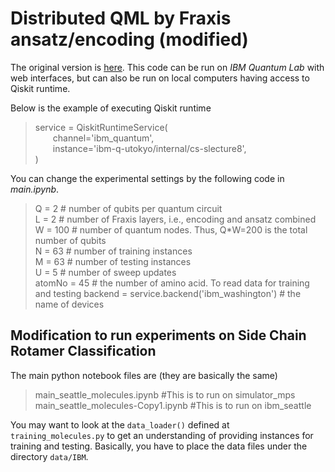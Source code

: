 # Distributed QML by Fraxis ansatz/encoding (modified)

The original version is [here](https://github.com/Izuho/senior-thesis). 
This code can be run on *IBM Quantum Lab* with web interfaces, but can also be run on local computers having access to Qiskit runtime. 

Below is the example of executing Qiskit runtime

> service = QiskitRuntimeService(<br>
&emsp;&emsp;channel='ibm_quantum',<br>
&emsp;&emsp;instance='ibm-q-utokyo/internal/cs-slecture8',<br>
)

You can change the experimental settings by the following code in *main.ipynb*.

> Q = 2 # number of qubits per quantum circuit<br>
L = 2 # number of Fraxis layers, i.e., encoding and ansatz combined<br>
W = 100 # number of quantum nodes. Thus, Q*W=200 is the total number of qubits<br>
N = 63 # number of training instances<br>
M = 63 # number of testing instances<br>
U = 5 # number of sweep updates <br>
atomNo = 45 # the number of amino acid. To read data for training and testing
backend = service.backend('ibm_washington') # the name of devices

## Modification to run experiments on Side Chain Rotamer Classification

The main python notebook files are (they are basically the same)
> main_seattle_molecules.ipynb  #This is to run on simulator_mps <br>
> main_seattle_molecules-Copy1.ipynb #This is to run on ibm_seattle 

You may want to look at the `data_loader()` defined at `training_molecules.py` to get an understanding of providing instances for training and testing. Basically, you have to place the data files under the directory `data/IBM`.


